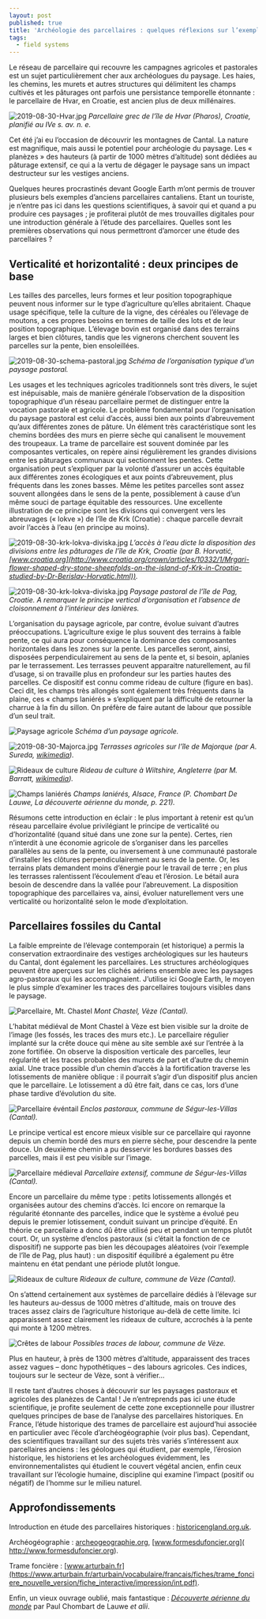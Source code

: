 ```yaml
---
layout: post
published: true
title: 'Archéologie des parcellaires : quelques réflexions sur l’exemple du Cantal'
tags:
  - field systems
---
```



Le réseau de parcellaire qui recouvre les campagnes agricoles et pastorales est un sujet particulièrement cher aux archéologues du paysage. Les haies, les chemins, les murets et autres structures qui délimitent les champs cultivés et les pâturages ont parfois une persistance temporelle étonnante : le parcellaire de Hvar, en Croatie, est ancien plus de deux millénaires.

![2019-08-30-Hvar.jpg]({{site.baseurl}}/figures/2019-08-30-Hvar.jpg)
*Parcellaire grec de l’île de Hvar (Pharos), Croatie, planifié au IVe s. av. n. e.*

Cet été j’ai eu l’occasion de découvrir les montagnes de Cantal. La nature est magnifique, mais aussi le potentiel pour archéologie du paysage. Les « planèzes » des hauteurs (à partir de 1000 mètres d’altitude) sont dédiées au pâturage extensif, ce qui a la vertu de dégager le paysage sans un impact destructeur sur les vestiges anciens.  

Quelques heures procrastinés devant Google Earth m’ont permis de trouver plusieurs bels exemples d’anciens parcellaires cantaliens. Etant un touriste, je n’entre pas ici dans les questions scientifiques, à savoir qui et quand a pu produire ces paysages ; je profiterai plutôt de mes trouvailles digitales pour une introduction générale à l’étude des parcellaires. Quelles sont les premières observations qui nous permettront d’amorcer une étude des parcellaires ?

## Verticalité et horizontalité : deux principes de base

Les tailles des parcelles, leurs formes et leur position topographique peuvent nous informer sur le type d’agriculture qu’elles abritaient. Chaque usage spécifique, telle la culture de la vigne, des céréales ou l’élevage de moutons, a ces propres besoins en termes de taille des lots et de leur position topographique. L’élevage bovin est organisé dans des terrains larges et bien clôtures, tandis que les vignerons cherchent souvent les parcelles sur la pente, bien ensoleillées.

![2019-08-30-schema-pastoral.jpg]({{site.baseurl}}/figures/2019-08-30-schema-pastoral.jpg)
*Schéma de l’organisation typique d’un paysage pastoral.*

Les usages et les techniques agricoles traditionnels sont très divers, le sujet est inépuisable, mais de manière générale l’observation de la disposition topographique d’un réseau parcellaire permet de distinguer entre la vocation pastorale et agricole. Le problème fondamental pour l’organisation du    paysage pastoral est celui d’accès, aussi bien aux points d’abreuvement qu’aux différentes zones de pâture. Un élément très caractéristique sont les chemins bordées des murs en pierre sèche qui canalisent le mouvement des troupeaux. La trame de parcellaire est souvent dominée par les composantes verticales, on repère ainsi régulièrement les grandes divisions entre les pâturages communaux qui sectionnent les pentes. Cette organisation peut s’expliquer par la volonté d’assurer un accès équitable aux différentes zones écologiques et aux points d’abreuvement, plus fréquents dans les zones basses. Même les petites parcelles sont assez souvent allongées dans le sens de la pente, possiblement à cause d’un même souci de partage équitable des ressources. Une excellente illustration de ce principe sont les divisons qui convergent vers les abreuvages (« lokve ») de l’île de Krk (Croatie) : chaque parcelle devrait avoir l’accès à l’eau (en principe au moins).
 
![2019-08-30-krk-lokva-diviska.jpg]({{site.baseurl}}/figures/2019-08-30-krk-lokva-diviska.jpg)
*L’accès à l’eau dicte la disposition des divisions entre les pâturages de l’île de Krk, Croatie (par B. Horvatić, [www.croatia.org](http://www.croatia.org/crown/articles/10332/1/Mrgari-flower-shaped-dry-stone-sheepfolds-on-the-island-of-Krk-in-Croatia-studied-by-Dr-Berislav-Horvatic.html)).*
 
![2019-08-30-krk-lokva-diviska.jpg]({{site.baseurl}}/figures/2019-08-30-Pag.jpg)
*Paysage pastoral de l’île de Pag, Croatie. A remarquer le principe vertical d’organisation et l’absence de cloisonnement à l’intérieur des lanières.*

L’organisation du paysage agricole, par contre, évolue suivant d’autres préoccupations. L’agriculture exige le plus souvent des terrains à faible pente, ce qui aura pour conséquence la dominance des composantes horizontales dans les zones sur la pente. Les parcelles seront, ainsi, disposées perpendiculairement au sens de la pente et, si besoin, aplanies par le terrassement. Les terrasses peuvent apparaitre naturellement, au fil d’usage, si on travaille plus en profondeur sur les parties hautes des parcelles. Ce dispositif est connu comme rideau de culture (figure en bas). Ceci dit, les champs très allongés sont également très fréquents dans la plaine, ces « champs laniérés » s’expliquent par la difficulté de retourner la charrue à la fin du sillon. On préfère de faire autant de labour que possible d’un seul trait.   

![Paysage agricole]({{site.baseurl}}/figures/2019-08-30-schema-agricole.jpg)
*Schéma d’un paysage agricole.*
 
![2019-08-30-Majorca.jpg]({{site.baseurl}}/figures/2019-08-30-Majorca.jpg)
*Terrasses agricoles sur l’île de Majorque (par A. Sureda, [wikimedia](https://commons.wikimedia.org/wiki/File:Marjades2.jpg)).*

![Rideaux de culture]({{site.baseurl}}/figures/2019-08-30-rideaux-culture-angleterre.jpg)
*Rideau de culture à Wiltshire, Angleterre (par M. Barratt, [wikimedia](https://commons.wikimedia.org/wiki/File:Bishopstonelynchets2.jpg)).*

![Champs laniérés]({{site.baseurl}}/figures/2019-08-30-champs-lanieres.jpg)
*Champs laniérés, Alsace, France (P. Chombart De Lauwe, La découverte aérienne du monde, p. 221).*

Résumons cette introduction en éclair : le plus important à retenir est qu’un réseau parcellaire évolue privilégiant le principe de verticalité ou d’horizontalité (quand situé dans une zone sur la pente). Certes, rien n’interdit à une économie agricole de s’organiser dans les parcelles parallèles au sens de la pente, ou inversement à une communauté pastorale d’installer les clôtures perpendiculairement au sens de la pente. Or, les terrains plats demandent moins d’énergie pour le travail de terre ; en plus les terrasses ralentissent l’écoulement d’eau et l’érosion. Le bétail aura besoin de descendre dans la vallée pour l’abreuvement. La disposition topographique des parcellaires va, ainsi, évoluer naturellement vers une verticalité ou horizontalité selon le mode d’exploitation. 

## Parcellaires fossiles du Cantal 

La faible empreinte de l’élevage contemporain (et historique) a permis la conservation extraordinaire des vestiges archéologiques sur les hauteurs du Cantal, dont également les parcellaires. Les structures archéologiques peuvent être aperçues sur les clichés aériens ensemble avec les paysages agro-pastoraux qui les accompagnaient. J’utilise ici Google Earth, le moyen le plus simple d’examiner les traces des parcellaires toujours visibles dans le paysage. 

![Parcellaire, Mt. Chastel]({{site.baseurl}}/figures/2019-08-30-chastel.jpg)
*Mont Chastel, Vèze (Cantal).*

L’habitat médiéval de Mont Chastel à Vèze est bien visible sur la droite de l’image (les fossés, les traces des murs etc.). Le parcellaire régulier implanté sur la crête douce qui mène au site semble axé sur l’entrée à la zone fortifiée. On observe la disposition verticale des parcelles, leur régularité et les traces probables des murets de part et d’autre du chemin axial. Une trace possible d’un chemin d’accès à la fortification traverse les lotissements de manière oblique : il pourrait s’agir d’un dispositif plus ancien que le parcellaire. Le lotissement a dû être fait, dans ce cas, lors d’une phase tardive d’évolution du site.    

![Parcellaire événtail]({{site.baseurl}}/figures/2019-08-30-parcellaire-eventail.jpg)
*Enclos pastoraux, commune de Ségur-les-Villas (Cantal).*

Le principe vertical est encore mieux visible sur ce parcellaire qui rayonne depuis un chemin bordé des murs en pierre sèche, pour descendre la pente douce. Un deuxième chemin a pu desservir les bordures basses des parcelles, mais il est peu visible sur l’image.  

![Parcellaire médieval]({{site.baseurl}}/figures/2019-08-30-parcellaire-medieval.jpg)
*Parcellaire extensif, commune de Ségur-les-Villas (Cantal).*

Encore un parcellaire du même type : petits lotissements allongés et organisées autour des chemins d’accès. Ici encore on remarque la régularité étonnante des parcelles, indice que le système a évolué peu depuis le premier lotissement, conduit suivant un principe d’équité. En théorie ce parcellaire a donc dû être utilisé peu et pendant un temps plutôt court. Or, un système d’enclos pastoraux (si c’était la fonction de ce dispositif) ne supporte pas bien les découpages aléatoires (voir l’exemple de l’île de Pag, plus haut) : un dispositif équilibré a également pu être maintenu en état pendant une période plutôt longue.  

![Rideaux de culture]({{site.baseurl}}/figures/2019-08-30-rideaux-culture.jpg)
*Rideaux de culture, commune de Vèze (Cantal).*

On s’attend certainement aux systèmes de parcellaire dédiés à l’élevage sur les hauteurs au-dessus de 1000 mètres d'altitude, mais on trouve des traces assez clairs de l’agriculture historique au-delà de cette limite. Ici apparaissent assez clairement les rideaux de culture, accrochés à la pente qui monte à 1200 mètres. 

![Crêtes de labour]({{site.baseurl}}/figures/2019-08-30-cretes-labour.jpg)
*Possibles traces de labour, commune de Vèze.*

Plus en hauteur, à près de 1300 mètres d’altitude, apparaissent des traces assez vagues – donc hypothétiques – des labours agricoles. Ces indices, toujours sur le secteur de Vèze, sont à vérifier…  

Il reste tant d’autres choses à découvrir sur les paysages pastoraux et agricoles des planèzes de Cantal ! Je n’entreprends pas ici une étude scientifique, je profite seulement de cette zone exceptionnelle pour illustrer quelques principes de base de l’analyse des parcellaires historiques. En France, l’étude historique des trames de parcellaire est aujourd’hui associée en particulier avec l’école d’archéogéographie (voir plus bas). Cependant, des scientifiques travaillant sur des sujets très variés s’intéressent aux parcellaires anciens : les géologues qui étudient, par exemple, l’érosion historique, les historiens et les archéologues évidemment, les environnementalistes qui étudient le couvert végétal ancien, enfin ceux travaillant sur l’écologie humaine, discipline qui examine l’impact (positif ou négatif) de l’homme sur le milieu naturel. 

## Approfondissements

Introduction en étude des parcellaires historiques : [historicengland.org.uk](historicengland.org.uk/images-books/publications/iha-field-systems/).

Archéogéographie : [archeogeographie.org](http://archeogeographie.org), [www.formesdufoncier.org]( http://www.formesdufoncier.org).

Trame foncière : [www.arturbain.fr](https://www.arturbain.fr/arturbain/vocabulaire/francais/fiches/trame_fonciere_nouvelle_version/fiche_interactive/impression/int.pdf).

Enfin, un vieux ouvrage oublié, mais fantastique : [*Découverte aérienne du monde*](https://archive.org/details/in.ernet.dli.2015.169564/page/n243) par Paul Chombart de Lauwe *et alii*.
